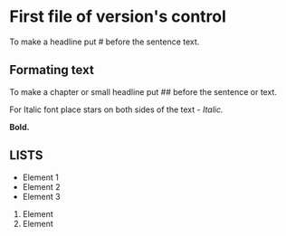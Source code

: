 # First file of version's control
To make a headline put # before the sentence text.

## Formating text
To make a chapter or small headline put ## before the sentence or text.

For Italic font place stars on both sides of the text - *Italic.*

**Bold.**

## LISTS
* Element 1
* Element 2
* Element 3

1. Element
2. Element


